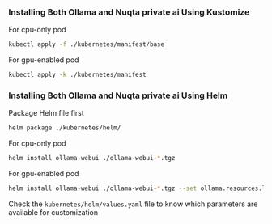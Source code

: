 ### Installing Both Ollama and Nuqta private ai Using Kustomize

For cpu-only pod

```bash
kubectl apply -f ./kubernetes/manifest/base
```

For gpu-enabled pod

```bash
kubectl apply -k ./kubernetes/manifest
```

### Installing Both Ollama and Nuqta private ai Using Helm

Package Helm file first

```bash
helm package ./kubernetes/helm/
```

For cpu-only pod

```bash
helm install ollama-webui ./ollama-webui-*.tgz
```

For gpu-enabled pod

```bash
helm install ollama-webui ./ollama-webui-*.tgz --set ollama.resources.limits.nvidia.com/gpu="1"
```

Check the `kubernetes/helm/values.yaml` file to know which parameters are available for customization
